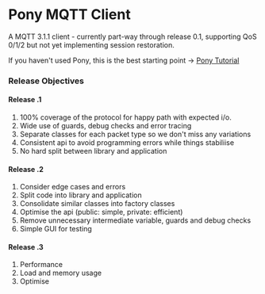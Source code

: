 # Pony MQTT Client #

A MQTT 3.1.1 client - currently part-way through release 0.1, supporting QoS 0/1/2 but
 not yet implementing session restoration. 

If you haven't used Pony, this is the best starting point -> [Pony Tutorial](https://tutorial.ponylang.io/index.html)


### Release Objectives ###
#### Release .1 ####
1. 100% coverage of the protocol for happy path with expected i/o.
2. Wide use of guards, debug checks and error tracing
3. Separate classes for each packet type so we don't miss any variations 
4. Consistent api to avoid programming errors while things stabiliise 
5. No hard split between library and application

#### Release .2 ####
1. Consider edge cases and errors
2. Split code into library and application
3. Consolidate similar classes into factory classes
4. Optimise the api (public: simple, private: efficient)  
5. Remove unnecessary intermediate variable, guards and debug checks
6. Simple GUI for testing

#### Release .3 ####
1. Performance 
2. Load and memory usage
3. Optimise
